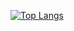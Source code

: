 [![Top Langs](https://github-readme-stats.vercel.app/api/top-langs/?username=arianouri&exclude_repo=arianouri.github.io&hide=Jupyter%20Notebook&layout=compact&langs_count=10&theme=tokyonight)](https://github.com/arianouri)
